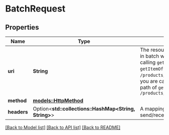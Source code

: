 # BatchRequest

## Properties

Name | Type | Description | Notes
------------ | ------------- | ------------- | -------------
**uri** | **String** | The resource path of the operation you are calling in batch without any query parameters.  If you are calling `getItemOffersBatch`, supply the path of `getItemOffers`.  **Example:** `/products/pricing/v0/items/B000P6Q7MY/offers`  If you are calling `getListingOffersBatch`, supply the path of `getListingOffers`.  **Example:** `/products/pricing/v0/listings/B000P6Q7MY/offers` | 
**method** | [**models::HttpMethod**](HttpMethod.md) |  | 
**headers** | Option<**std::collections::HashMap<String, String>**> | A mapping of additional HTTP headers to send/receive for the individual batch request. | [optional]

[[Back to Model list]](../README.md#documentation-for-models) [[Back to API list]](../README.md#documentation-for-api-endpoints) [[Back to README]](../README.md)



